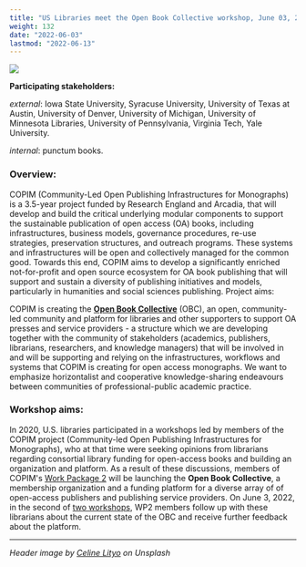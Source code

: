 ```yaml
---
title: "US Libraries meet the Open Book Collective workshop, June 03, 2022"
weight: 132
date: "2022-06-03"
lastmod: "2022-06-13"
---
```


![](/images/celine-lityo-if0UHp_c2Mw-unsplash-cropped.jpg)

**Participating stakeholders:**

_external_: Iowa State University, Syracuse University, University of Texas at Austin, University of Denver, University of Michigan, University of Minnesota Libraries, University of Pennsylvania, Virginia Tech, Yale University.  

_internal_: punctum books.


### Overview:

COPIM (Community-Led Open Publishing Infrastructures for Monographs) is a 3.5-year project funded by Research England and Arcadia, that will develop and build the critical underlying modular components to support the sustainable publication of open access (OA) books, including infrastructures, business models, governance procedures, re-use strategies, preservation structures, and outreach programs. These systems and infrastructures will be open and collectively managed for the common good. Towards this end, COPIM aims to develop a significantly enriched not-for-profit and open source ecosystem for OA book publishing that will support and sustain a diversity of publishing initiatives and models, particularly in humanities and social sciences publishing.
Project aims:

COPIM is creating the **[Open Book Collective](https://copim.pubpub.org/open-book-collective)** (OBC), an open, community-led community and platform for libraries and other supporters to support OA presses and service providers - a structure which we are developing together with the community of stakeholders (academics, publishers, librarians, researchers, and knowledge managers) that will be involved in and will be supporting and relying on the infrastructures, workflows and systems that COPIM is creating for open access monographs. We want to emphasize horizontalist and cooperative knowledge-sharing endeavours between communities of professional-public academic practice.

### Workshop aims:

In 2020, U.S. libraries participated in a workshops led by members of the COPIM project (Community-led Open Publishing Infrastructures for Monographs), who at that time were seeking opinions from librarians regarding consortial library funding for open-access books and building an organization and platform. As a result of these discussions, members of COPIM's [Work Package 2](https://www.copim.ac.uk/workpackage/wp2/) will be launching the **Open Book Collective**, a membership organization and a funding platform for a diverse array of of open-access publishers and publishing service providers. On June 3, 2022, in the second of [two workshops](https://www.copim.ac.uk/outputs/events/220504-uk-libraries-workshop/), WP2 members follow up with these librarians about the current state of the OBC and receive further feedback about the platform.





---

*Header image by [Celine Lityo](https://unsplash.com/photos/if0UHp_c2Mw) on Unsplash*

